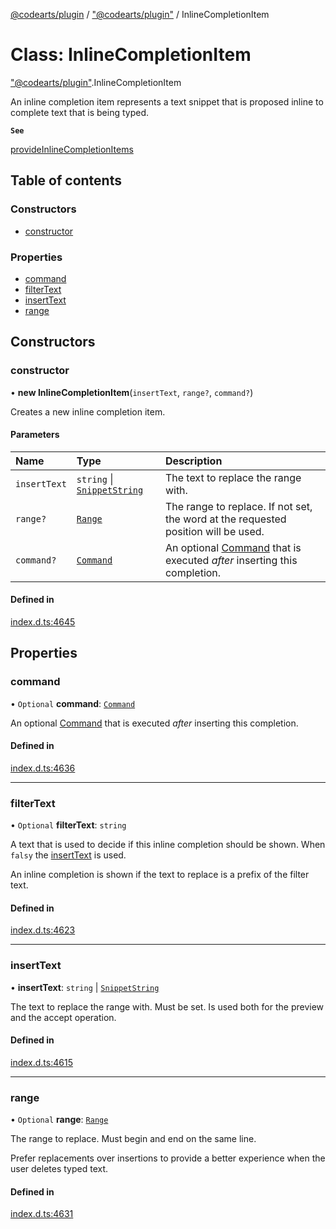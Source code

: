 [@codearts/plugin](../README.md) / ["@codearts/plugin"](../modules/_codearts_plugin_.md) / InlineCompletionItem

# Class: InlineCompletionItem

["@codearts/plugin"](../modules/_codearts_plugin_.md).InlineCompletionItem

An inline completion item represents a text snippet that is proposed inline to complete text that is being typed.

**`See`**

[provideInlineCompletionItems](../interfaces/codearts_plugin_.InlineCompletionItemProvider.md#provideinlinecompletionitems)

## Table of contents

### Constructors

- [constructor](codearts_plugin_.InlineCompletionItem.md#constructor)

### Properties

- [command](codearts_plugin_.InlineCompletionItem.md#command)
- [filterText](codearts_plugin_.InlineCompletionItem.md#filtertext)
- [insertText](codearts_plugin_.InlineCompletionItem.md#inserttext)
- [range](codearts_plugin_.InlineCompletionItem.md#range)

## Constructors

### constructor

• **new InlineCompletionItem**(`insertText`, `range?`, `command?`)

Creates a new inline completion item.

#### Parameters

| Name | Type | Description |
| :------ | :------ | :------ |
| `insertText` | `string` \| [`SnippetString`](codearts_plugin_.SnippetString.md) | The text to replace the range with. |
| `range?` | [`Range`](codearts_plugin_.Range.md) | The range to replace. If not set, the word at the requested position will be used. |
| `command?` | [`Command`](../interfaces/codearts_plugin_.Command.md) | An optional [Command](../interfaces/codearts_plugin_.Command.md) that is executed *after* inserting this completion. |

#### Defined in

[index.d.ts:4645](https://github.com/huaweicloud/cloudide-plugin-api/blob/5055bbd/index.d.ts#L4645)

## Properties

### command

• `Optional` **command**: [`Command`](../interfaces/codearts_plugin_.Command.md)

An optional [Command](../interfaces/codearts_plugin_.Command.md) that is executed *after* inserting this completion.

#### Defined in

[index.d.ts:4636](https://github.com/huaweicloud/cloudide-plugin-api/blob/5055bbd/index.d.ts#L4636)

___

### filterText

• `Optional` **filterText**: `string`

A text that is used to decide if this inline completion should be shown. When `falsy`
the [insertText](codearts_plugin_.InlineCompletionItem.md#inserttext) is used.

An inline completion is shown if the text to replace is a prefix of the filter text.

#### Defined in

[index.d.ts:4623](https://github.com/huaweicloud/cloudide-plugin-api/blob/5055bbd/index.d.ts#L4623)

___

### insertText

• **insertText**: `string` \| [`SnippetString`](codearts_plugin_.SnippetString.md)

The text to replace the range with. Must be set.
Is used both for the preview and the accept operation.

#### Defined in

[index.d.ts:4615](https://github.com/huaweicloud/cloudide-plugin-api/blob/5055bbd/index.d.ts#L4615)

___

### range

• `Optional` **range**: [`Range`](codearts_plugin_.Range.md)

The range to replace.
Must begin and end on the same line.

Prefer replacements over insertions to provide a better experience when the user deletes typed text.

#### Defined in

[index.d.ts:4631](https://github.com/huaweicloud/cloudide-plugin-api/blob/5055bbd/index.d.ts#L4631)

